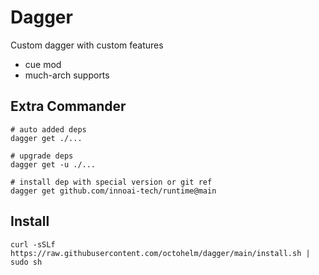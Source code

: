 # Dagger

Custom dagger with custom features

* cue mod
* much-arch supports

## Extra Commander

```shell
# auto added deps
dagger get ./...

# upgrade deps
dagger get -u ./...

# install dep with special version or git ref
dagger get github.com/innoai-tech/runtime@main
```

## Install

```shell
curl -sSLf https://raw.githubusercontent.com/octohelm/dagger/main/install.sh | sudo sh
```